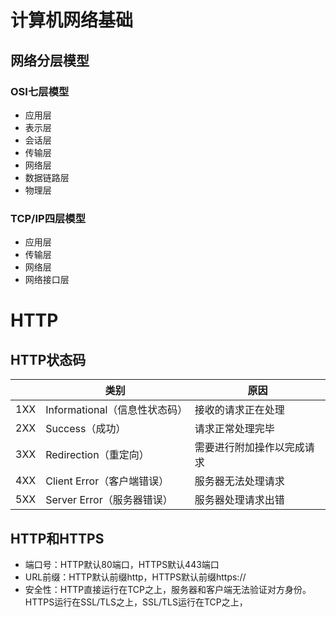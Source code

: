 # 计算机网络基础

## 网络分层模型

### OSI七层模型

+ 应用层
+ 表示层
+ 会话层
+ 传输层
+ 网络层
+ 数据链路层
+ 物理层



### TCP/IP四层模型

+ 应用层
+ 传输层
+ 网络层
+ 网络接口层



# HTTP

## HTTP状态码

|      | 类别                          | 原因                       |
| ---- | ----------------------------- | -------------------------- |
| 1XX  | Informational（信息性状态码） | 接收的请求正在处理         |
| 2XX  | Success（成功）               | 请求正常处理完毕           |
| 3XX  | Redirection（重定向）         | 需要进行附加操作以完成请求 |
| 4XX  | Client Error（客户端错误）    | 服务器无法处理请求         |
| 5XX  | Server Error（服务器错误）    | 服务器处理请求出错         |



## HTTP和HTTPS

+ 端口号：HTTP默认80端口，HTTPS默认443端口
+ URL前缀：HTTP默认前缀http，HTTPS默认前缀https://
+ 安全性：HTTP直接运行在TCP之上，服务器和客户端无法验证对方身份。HTTPS运行在SSL/TLS之上，SSL/TLS运行在TCP之上，

